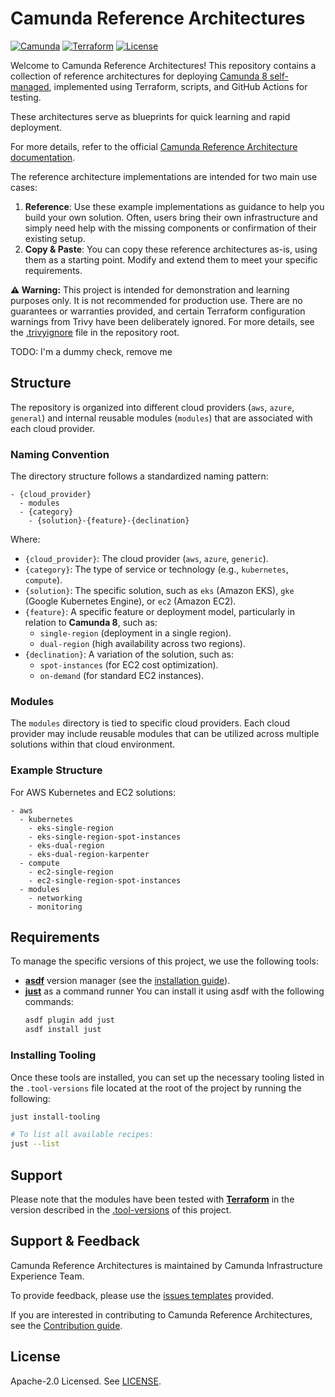 # Camunda Reference Architectures

[![Camunda](https://img.shields.io/badge/Camunda-FC5D0D)](https://www.camunda.com/)
[![Terraform](https://img.shields.io/badge/Terraform-5835CC)](https://developer.hashicorp.com/terraform/tutorials?product_intent=terraform)
[![License](https://img.shields.io/github/license/camunda/camunda-deployment-references)](LICENSE)

Welcome to Camunda Reference Architectures! This repository contains a collection of reference architectures for deploying [Camunda 8 self-managed](https://docs.camunda.io/docs/self-managed/about-self-managed/), implemented using Terraform, scripts, and GitHub Actions for testing.

These architectures serve as blueprints for quick learning and rapid deployment.

For more details, refer to the official [Camunda Reference Architecture documentation](https://docs.camunda.io/docs/8.7/self-managed/reference-architecture/).

The reference architecture implementations are intended for two main use cases:

1. **Reference**: Use these example implementations as guidance to help you build your own solution. Often, users bring their own infrastructure and simply need help with the missing components or confirmation of their existing setup.
2. **Copy & Paste**: You can copy these reference architectures as-is, using them as a starting point. Modify and extend them to meet your specific requirements.

**⚠️ Warning:** This project is intended for demonstration and learning purposes only. It is not recommended for production use. There are no guarantees or warranties provided, and certain Terraform configuration warnings from Trivy have been deliberately ignored. For more details, see the [.trivyignore](./.lint/trivy/.trivyignore) file in the repository root.

TODO: I'm a dummy check, remove me

## Structure

The repository is organized into different cloud providers (`aws`, `azure`, `general`) and internal reusable modules (`modules`) that are associated with each cloud provider.

### Naming Convention

The directory structure follows a standardized naming pattern:

```
- {cloud_provider}
  - modules
  - {category}
    - {solution}-{feature}-{declination}
```

Where:
- `{cloud_provider}`: The cloud provider (`aws`, `azure`, `generic`).
- `{category}`: The type of service or technology (e.g., `kubernetes`, `compute`).
- `{solution}`: The specific solution, such as `eks` (Amazon EKS), `gke` (Google Kubernetes Engine), or `ec2` (Amazon EC2).
- `{feature}`: A specific feature or deployment model, particularly in relation to **Camunda 8**, such as:
  - `single-region` (deployment in a single region).
  - `dual-region` (high availability across two regions).
- `{declination}`: A variation of the solution, such as:
  - `spot-instances` (for EC2 cost optimization).
  - `on-demand` (for standard EC2 instances).

### Modules

The `modules` directory is tied to specific cloud providers. Each cloud provider may include reusable modules that can be utilized across multiple solutions within that cloud environment.

### Example Structure

For AWS Kubernetes and EC2 solutions:

```
- aws
  - kubernetes
    - eks-single-region
    - eks-single-region-spot-instances
    - eks-dual-region
    - eks-dual-region-karpenter
  - compute
    - ec2-single-region
    - ec2-single-region-spot-instances
  - modules
    - networking
    - monitoring
```

## Requirements

To manage the specific versions of this project, we use the following tools:

- **[asdf](https://asdf-vm.com/)** version manager (see the [installation guide](https://asdf-vm.com/guide/getting-started.html)).
- **[just](https://github.com/casey/just)** as a command runner
  You can install it using asdf with the following commands:
  ```bash
  asdf plugin add just
  asdf install just
  ```

### Installing Tooling

Once these tools are installed, you can set up the necessary tooling listed in the `.tool-versions` file located at the root of the project by running the following:

```bash
just install-tooling

# To list all available recipes:
just --list
```

## Support

Please note that the modules have been tested with **[Terraform](https://github.com/hashicorp/terraform)** in the version described in the [.tool-versions](./.tool-versions) of this project.

## Support & Feedback

Camunda Reference Architectures is maintained by Camunda Infrastructure Experience Team.

To provide feedback, please use the [issues templates](https://github.com/camunda/camunda-deployment-references/issues) provided.

If you are interested in contributing to Camunda Reference Architectures, see the [Contribution guide](https://github.com/camunda/camunda/blob/main/CONTRIBUTING.md).

## License

Apache-2.0 Licensed. See [LICENSE](https://github.com/camunda/camunda-deployment-references/blob/main/LICENSE).
